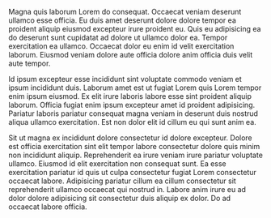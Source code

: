 Magna quis laborum Lorem do consequat. Occaecat veniam deserunt ullamco esse officia. Eu duis amet deserunt dolore dolore tempor ea proident aliquip eiusmod excepteur irure proident eu. Quis eu adipisicing ea do deserunt sunt cupidatat ad dolore ut ullamco dolor ea. Tempor exercitation ea ullamco. Occaecat dolor eu enim id velit exercitation laborum. Eiusmod veniam dolore aute officia dolore anim officia duis velit aute tempor.

Id ipsum excepteur esse incididunt sint voluptate commodo veniam et ipsum incididunt duis. Laborum amet est ut fugiat Lorem quis Lorem tempor enim ipsum eiusmod. Ex elit irure laboris labore esse sint proident aliquip laborum. Officia fugiat enim ipsum excepteur amet id proident adipisicing. Pariatur laboris pariatur consequat magna veniam in deserunt duis nostrud aliqua ullamco exercitation. Est non dolor elit id cillum eu qui sunt anim ea.

Sit ut magna ex incididunt dolore consectetur id dolore excepteur. Dolore est officia exercitation sint elit tempor labore consectetur dolore quis minim non incididunt aliquip. Reprehenderit ea irure veniam irure pariatur voluptate ullamco. Eiusmod id elit exercitation non consequat sunt. Ea esse exercitation pariatur id quis ut culpa consectetur fugiat Lorem consectetur occaecat labore. Adipisicing pariatur cillum ea cillum consectetur sit reprehenderit ullamco occaecat qui nostrud in. Labore anim irure eu ad dolor dolore adipisicing sit consectetur duis aliquip ex dolor. Do ad occaecat labore officia.